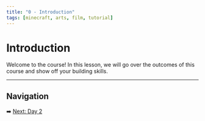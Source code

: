 ```yaml
---
title: "0 - Introduction"
tags: [minecraft, arts, film, tutorial]
---
```

# Introduction

Welcome to the course! In this lesson, we will go over the outcomes of this course and show off your building skills.

---

## Navigation

➡️ [Next: Day 2](/minecraft_movie_course/Day-2/00_movie_genre)
